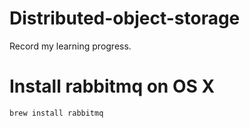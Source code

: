 # Distributed-object-storage
Record my learning progress.

# Install rabbitmq on OS X
```
brew install rabbitmq
```
